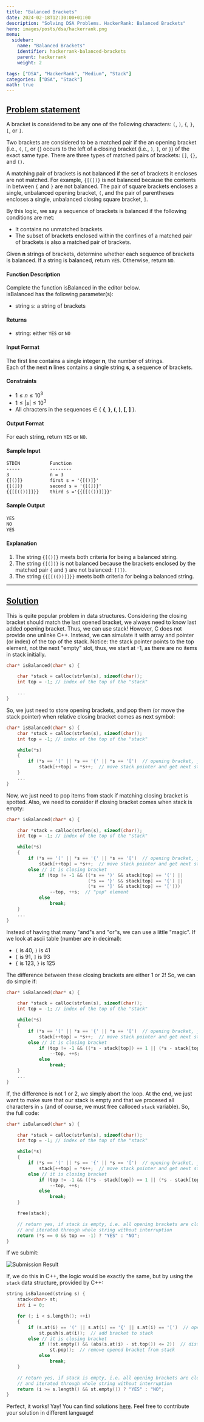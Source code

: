 ```yaml
---
title: "Balanced Brackets"
date: 2024-02-18T12:30:00+01:00
description: "Solving DSA Problems. HackerRank: Balanced Brackets"
hero: images/posts/dsa/hackerrank.png
menu:
  sidebar:
    name: "Balanced Brackets"
    identifier: hackerrank-balanced-brackets
    parent: hackerrank
    weight: 2

tags: ["DSA", "HackerRank", "Medium", "Stack"]
categories: ["DSA", "Stack"]
math: true
---
```



## [Problem statement](https://www.hackerrank.com/challenges/balanced-brackets/problem)

A bracket is considered to be any one of the following characters: `(`, `)`, `{`, `}`, `[`, or `]`.

Two brackets are considered to be a matched pair if the an opening bracket (i.e., `(`, `[`, or `{`) occurs to the left of a closing bracket (i.e., `)`, `]`, or `}`) of the exact same type. There are three types of matched pairs of brackets: `[]`, `{}`, and `()`.

A matching pair of brackets is not balanced if the set of brackets it encloses are not matched. For example, `{[(])}` is not balanced because the contents in between `{` and `}` are not balanced. The pair of square brackets encloses a single, unbalanced opening bracket, `(`, and the pair of parentheses encloses a single, unbalanced closing square bracket, `]`.

By this logic, we say a sequence of brackets is balanced if the following conditions are met:

- It contains no unmatched brackets.
- The subset of brackets enclosed within the confines of a matched pair of brackets is also a matched pair of brackets.

Given **n** strings of brackets, determine whether each sequence of brackets is balanced. If a string is balanced, return `YES`. Otherwise, return `NO`.

#### Function Description

Complete the function isBalanced in the editor below.</br>
isBalanced has the following parameter(s):

- string s: a string of brackets

#### Returns

- string: either `YES` or `NO`

#### Input Format

The first line contains a single integer **n**, the number of strings.</br>
Each of the next **n** lines contains a single string **s**, a sequence of brackets.

#### Constraints

- $1 \leq n \leq 10^3$
- $1 \leq \left|s\right| \leq 10^3$
- All chracters in the sequences ∈ { **{**, **}**, **(**, **)**, **[**, **]** }.

#### Output Format

For each string, return `YES` or `NO`.

#### Sample Input

```txt
STDIN           Function
-----           --------
3               n = 3
{[()]}          first s = '{[()]}'
{[(])}          second s = '{[(])}'
{{[[(())]]}}    third s ='{{[[(())]]}}'
```

#### Sample Output

```txt
YES
NO
YES
```

#### Explanation

1. The string `{[()]}` meets both criteria for being a balanced string.
2. The string `{[(])}` is not balanced because the brackets enclosed by the matched pair `{` and `}` are not balanced: `[(])`.
3. The string `{{[[(())]]}}` meets both criteria for being a balanced string.

<hr>

## [Solution](https://github.com/Miradils-Blog/dsa-problems-and-solutions/tree/main/hackerrank/balanced-brackets)

This is quite popular problem in data structures. Considering the closing bracket should match the last opened bracket, we always need to know last added opening bracket. Thus, we can use stack! However, C does not provide one unlinke C++. Instead, we can simulate it with array and pointer (or index) of the top of the stack. Notice: the stack pointer points to the top element, not the next "empty" slot, thus, we start at -1, as there are no items in stack initially.

```C
char* isBalanced(char* s) {

    char *stack = calloc(strlen(s), sizeof(char));
    int top = -1; // index of the top of the "stack"

    ...
}
```

So, we just need to store opening brackets, and pop them (or move the stack pointer) when relative closing bracket comes as next symbol:

```C
char* isBalanced(char* s) {
    char *stack = calloc(strlen(s), sizeof(char));
    int top = -1; // index of the top of the "stack"

    while(*s)
    {
        if (*s == '(' || *s == '{' || *s == '[')  // opening bracket, just add to stack
            stack[++top] = *s++;  // move stack pointer and get next string character
    }
    ...
}
```

Now, we just need to pop items from stack if matching closing bracket is spotted. Also, we need to consider if closing bracket comes when stack is empty:

```C
char* isBalanced(char* s) {

    char *stack = calloc(strlen(s), sizeof(char));
    int top = -1; // index of the top of the "stack"

    while(*s)
    {
        if (*s == '(' || *s == '{' || *s == '[')  // opening bracket, just add to stack
            stack[++top] = *s++;  // move stack pointer and get next string character
        else // it is closing bracket
            if (top != -1 && ((*s == ')' && stack[top] == '(') ||
                              (*s == '}' && stack[top] == '{') ||
                              (*s == ']' && stack[top] == '[')))
                --top, ++s;  // "pop" element
            else
                break;
    }
    ...
}
```

Instead of having that many "and"s and "or"s, we can use a little "magic". If we look at ascii table (number are in decimal):

- `(` is 40, `)` is 41
- `[` is 91, `]` is 93
- `{` is 123, `}` is 125

The difference between these closing brackets are either 1 or 2! So, we can do simple if:

```C
char* isBalanced(char* s) {

    char *stack = calloc(strlen(s), sizeof(char));
    int top = -1; // index of the top of the "stack"

    while(*s)
    {
        if (*s == '(' || *s == '{' || *s == '[')  // opening bracket, just add to stack
            stack[++top] = *s++;  // move stack pointer and get next string character
        else // it is closing bracket
            if (top != -1 && ((*s - stack[top]) == 1 || (*s - stack[top] == 2)))  // distance between opening/closing brackets are 1,2,2
                --top, ++s;
            else
                break;
    }
    ...
}
```

If, the difference is not 1 or 2, we simply abort the loop. At the end, we just want to make sure that our stack is empty and that we procesed all characters in `s` (and of course, we must free calloced `stack` variable). So, the full code:

```C
char* isBalanced(char* s) {

    char *stack = calloc(strlen(s), sizeof(char));
    int top = -1; // index of the top of the "stack"

    while(*s)
    {
        if (*s == '(' || *s == '{' || *s == '[')  // opening bracket, just add to stack
            stack[++top] = *s++;  // move stack pointer and get next string character
        else // it is closing bracket
            if (top != -1 && ((*s - stack[top]) == 1 || (*s - stack[top] == 2)))  // distance between opening/closing brackets are 1,2,2
                --top, ++s;
            else
                break;
    }

    free(stack);

    // return yes, if stack is empty, i.e. all opening brackets are closed
    // and iterated through whole string without interruption
    return (*s == 0 && top == -1) ? "YES" : "NO";
}
```

If we submit:

![Submission Result](submission.png)

If, we do this in C++, the logic would be exactly the same, but by using the `stack` data structure, provided by C++:

```C++
string isBalanced(string s) {
    stack<char> st;
    int i = 0;

    for (; i < s.length(); ++i)
    {
        if (s.at(i) == '(' || s.at(i) == '{' || s.at(i) == '[')  // opening bracket, just add to stack
            st.push(s.at(i));  // add bracket to stack
        else // it is closing bracket
            if (!st.empty() && (abs(s.at(i) - st.top()) <= 2))  // distance between opening/closing brackets are 1,2,2
                st.pop();  // remove opened bracket from stack
            else
                break;
    }

    // return yes, if stack is empty, i.e. all opening brackets are closed
    // and iterated through whole string without interruption
    return (i >= s.length() && st.empty()) ? "YES" : "NO";
}
```

Perfect, it works! Yay! You can find solutions [here](https://github.com/Miradils-Blog/dsa-problems-and-solutions/tree/main/hackerrank/balanced-brackets). Feel free to contribute your solution in different language!
